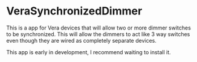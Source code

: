 VeraSynchronizedDimmer
==============

This is a app for Vera devices that will allow two or more dimmer switches to be synchronized. This will allow the dimmers to act like 3 way switches even though they are wired as completely separate devices.

This app is early in development, I recommend waiting to install it.

